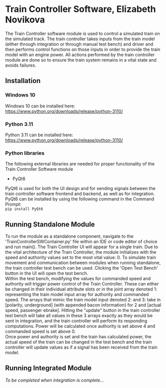 # Train Controller Software, Elizabeth Novikova

The Train Controller software module is used to control a simulated train on the simulated track. The train 
controller takes inputs from the train model (either through integration or through manual test bench) and driver and 
then performs control functions on those inputs in order to provide the train model with an engine power. All actions 
performed by the train controller module are done so to ensure the train system remains in a vital state and avoids failures.
## Installation
### Windows 10
Windows 10 can be installed here: https://www.python.org/downloads/release/python-3110/

### Python 3.11
Python 3.11 can be installed here: https://www.python.org/downloads/release/python-3110/

### Python libraries
The following external libraries are needed for proper functionality of the Train Controller Software module
- PyQt6

PyQt6 is used for both the UI design and for sending signals between the train controller software frontend and backend,
as well as for integration.\
PyQt6 can be installed by using the following command in the Command Prompt:\
```pip install PyQt6```

## Running Standalone Module
To run the module as a standalone component, navigate to the 'TrainControllerSWContainer.py' file within an IDE or code 
editor of choice and run main(). The Train Controller UI will appear for a single train. Due to the vital architecture 
of the Train Controller, the module initializes with the speed and authority values set to the most vital value: 0. To 
simulate train movement and communication between modules when running standalone, the train controller test bench can 
be used. Clicking the 'Open Test Bench' button in the UI will open the test bench.\
Within the test bench, modifying the values for commanded speed and authority will trigger power control of the Train
Controller. These can either be changed in their individual attribute slots or in the joint array denoted 1: 
representing the train model input array for authority and commanded speed. The arrays that mimic the train model input
denoted 2: and 3: take in [polarity, underground] (with appended bacon information) for 2 and [actual speed, passenger 
ebrake]. Hitting the "update" button in the train controller test bench will take all values in these 3 arrays exactly
as they would be sent in integration, and the train controller will perform its responding computations. Power will be 
calculated once authority is set above 4 and commanded speed is set above 0.\
Once power and authority is set and the train has calculated power, the actual speed of the train can be changed in the
test bench and the train controller will update values as if a signal has been received from the train model.

## Running Integrated Module
_To be completed when integration is complete..._